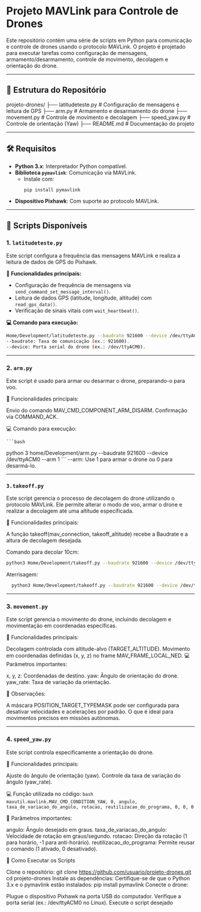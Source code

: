 # Projeto MAVLink para Controle de Drones

Este repositório contém uma série de scripts em Python para comunicação e controle de drones usando o protocolo MAVLink. O projeto é projetado para executar tarefas como configuração de mensagens, armamento/desarmamento, controle de movimento, decolagem e orientação do drone.

---

## 📂 Estrutura do Repositório

projeto-drones/ ├── latitudeteste.py # Configuração de mensagens e leitura de GPS ├── arm.py # Armamento e desarmamento do drone ├── movement.py # Controle de movimento e decolagem ├── speed_yaw.py # Controle de orientação (Yaw) ├── README.md # Documentação do projeto

---

## 🛠️ Requisitos

- **Python 3.x**: Interpretador Python compatível.
- **Biblioteca `pymavlink`**: Comunicação via MAVLink.
  - Instale com: 
    ```bash
    pip install pymavlink
    ```
- **Dispositivo Pixhawk**: Com suporte ao protocolo MAVLink.

---

## 📝 Scripts Disponíveis

### 1. `latitudeteste.py`
Este script configura a frequência das mensagens MAVLink e realiza a leitura de dados de GPS do Pixhawk.  

**🔑 Funcionalidades principais:**

- Configuração de frequência de mensagens via `send_command_set_message_interval()`.
- Leitura de dados GPS (latitude, longitude, altitude) com `read_gps_data()`.
- Verificação de sinais vitais com `wait_heartbeat()`.

**💻 Comando para execução:**
  ```bash
Home/Development/latitudeteste.py --baudrate 921600 --device /dev/ttyACM0
--baudrate: Taxa de comunicação (ex.: 921600).
--device: Porta serial do drone (ex.: /dev/ttyACM0).
```

---

### 2. `arm.py`
Este script é usado para armar ou desarmar o drone, preparando-o para voo.

🔑 Funcionalidades principais:

Envio do comando MAV_CMD_COMPONENT_ARM_DISARM.
Confirmação via COMMAND_ACK.

💻 Comando para execução:

    ```bash
python 3 home/Development/arm.py --baudrate 921600 --device /dev/ttyACM0 --arm 1
    ```
--arm: Use 1 para armar o drone ou 0 para desarmá-lo.

---

### `3.takeoff.py`
Este script gerencia o processo de decolagem do drone utilizando o protocolo MAVLink. Ele permite alterar o modo de voo, armar o drone e realizar a decolagem até uma altitude especificada.

🔑 Funcionalidades principais:

A função takeoff(mav_connection, takeoff_altitude) recebe a Baudrate e a altura de decolagem desejada.

  Comando para decolar 10cm:
  
  ```bash
  python3 Home/Development/takeoff.py --baudrate 921600 --device /dev/ttyACM0 --takeoff-altitude -0.1
  ```
  Aterrisagem:
```bash
  python3 Home/Development/takeoff.py --baudrate 921600 --device /dev/ttyACM0 --takeoff-altitude --land
  ```
---
### 3. `movement.py`
Este script gerencia o movimento do drone, incluindo decolagem e movimentação em coordenadas específicas.

🔑 Funcionalidades principais:

Decolagem controlada com altitude-alvo (TARGET_ALTITUDE).
Movimento em coordenadas definidas (x, y, z) no frame MAV_FRAME_LOCAL_NED.
💻 Parâmetros importantes:

x, y, z: Coordenadas de destino.
yaw: Ângulo de orientação do drone.
yaw_rate: Taxa de variação da orientação.

📖 Observações:

A máscara POSITION_TARGET_TYPEMASK pode ser configurada para desativar velocidades e acelerações por padrão.
O que é ideal para movimentos precisos em missões autônomas.

---

### 4. `speed_yaw.py`
Este script controla especificamente a orientação do drone.

🔑 Funcionalidades principais:

Ajuste do ângulo de orientação (yaw).
Controle da taxa de variação do ângulo (yaw_rate).

💻 Função utilizada no código:
    ```bash
mavutil.mavlink.MAV_CMD_CONDITION_YAW, 0, angulo, taxa_de_variacao_do_angulo, rotacao, reutilizacao_do_programa, 0, 0, 0
    ```
    
📖 Parâmetros importantes:

angulo: Ângulo desejado em graus.
taxa_de_variacao_do_angulo: Velocidade de rotação em graus/segundo.
rotacao: Direção da rotação (1 para horário, -1 para anti-horário).
reutilizacao_do_programa: Permite reusar o comando (1 ativado, 0 desativado).

🚀 Como Executar os Scripts

Clone o repositório:
git clone https://github.com/usuario/projeto-drones.git
cd projeto-drones
Instale as dependências: Certifique-se de que o Python 3.x e o pymavlink estão instalados:
pip install pymavlink
Conecte o drone:

Plugue o dispositivo Pixhawk na porta USB do computador.
Verifique a porta serial (ex.: /dev/ttyACM0 no Linux).
Execute o script desejado


